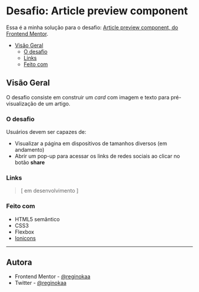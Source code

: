 # Desafio: Article preview component

Essa é a minha solução para o desafio: [Article preview component, do Frontend Mentor](https://www.frontendmentor.io/challenges/article-preview-component-dYBN_pYFT).

- [Visão Geral](#visão-geral)
  - [O desafio](#o-desafio)
  - [Links](#links)
  - [Feito com](#feito-com)


## Visão Geral
O desafio consiste em construir um *card* com imagem e texto para pré-visualização de um artigo.

### O desafio

Usuários devem ser capazes de:

- Visualizar a página em dispositivos de tamanhos diversos	 (em andamento)
- Abrir um pop-up para acessar os links de redes sociais ao clicar no botão **share**

### Links

> [ em desenvolvimento ]

<!-- - Solução: [Frontend Mentor](https://www.frontendmentor.io/solutions/3-column-preview-card-component-with-html-and-css-2XfibBG2f)
- Deploy: [Netlify](https://frontend-mentor3column-challenge-reginokaa.netlify.app/) -->

### Feito com

- HTML5 semântico
- CSS3
- Flexbox
- [Ionicons](https://ionicons.com)

-----

## Autora

- Frontend Mentor - [@reginokaa](https://www.frontendmentor.io/profile/reginokaa)
- Twitter - [@reginokaa](https://www.twitter.com/reginokaa)

